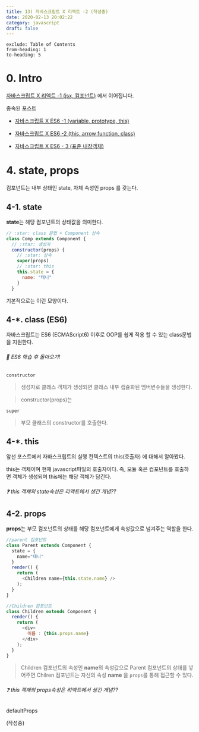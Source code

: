 ```yaml
---
title: 13) 자바스크립트 X 리액트 -2 (작성중)
date: 2020-02-13 20:02:22
category: javascript
draft: false
---
```


```toc
exclude: Table of Contents
from-heading: 1
to-heading: 5
```

# 0. Intro

[자바스크립트 X 리액트 -1 (jsx, 컴포넌트)](https://taeny.dev/javascript/9%EC%9E%90%EB%B0%94%EC%8A%A4%ED%81%AC%EB%A6%BD%ED%8A%B8x%EB%A6%AC%EC%95%A1%ED%8A%B8/) 에서 이어집니다.

종속된 포스트

- [자바스크립트 X ES6 -1 (variable, prototype, this)](https://taeny.dev/javascript/10%EC%9E%90%EB%B0%94%EC%8A%A4%ED%81%AC%EB%A6%BD%ED%8A%B8xes6/)

- [자바스크립트 X ES6 -2 (this, arrow function, class)](https://taeny.dev/javascript/11%EC%9E%90%EB%B0%94%EC%8A%A4%ED%81%AC%EB%A6%BD%ED%8A%B8xes62/)

- [자바스크립트 X ES6 - 3 (표준 내장객체)](https://taeny.dev/javascript/12%EC%9E%90%EB%B0%94%EC%8A%A4%ED%81%AC%EB%A6%BD%ED%8A%B8xes3/)

# 4. state, props

컴포넌트는 내부 상태인 state, 자체 속성인 props 를 갖는다.

## 4-1. state

**state**는 해당 컴포넌트의 상태값을 의미한다.

```javascript
// :star: class 문법 + Component 상속
class Comp extends Component {
  // :star: 생성자
  constructor(props) {
    // :star: 상속
    super(props)
    // :star: this
    this.state = {
      name: "태니"
    }
  }
```

기본적으로는 이런 모양이다.

## 4-\*. class (ES6)

자바스크립트는 ES6 (ECMAScript6) 이후로 OOP를 쉽게 적용 할 수 있는 class문법을 지원한다.

###### :hatched_chick: ES6 학습 후 돌아오기!

`constructor`

> 생성자로 클래스 객체가 생성되면 클래스 내부 캡슐화된 멤버변수들을 생성한다.

> constructor(props)는

`super`

> 부모 클래스의 constructor를 호출한다.

## 4-\*. this

앞선 포스트에서 자바스크립트의 실행 컨텍스트의 this(호출자) 에 대해서 알아봤다.

this는 객체이며 현재 javascript파일의 호출자이다. 즉, 모듈 혹은 컴포넌트를 호출하면 객체가 생성되며 this에는 해당 객체가 담긴다.

###### :question: this 객체의 state속성은 리액트에서 생긴 개념??

## 4-2. props

**props**는 부모 컴포넌트의 상태를 해당 컴포넌트에게 속성값으로 넘겨주는 역할을 한다.

```javascript
//parent 컴포넌트
class Parent extends Component {
  state = {
    name="태니"
  }
  render() {
    return (
      <Children name={this.state.name} />
    );
  }
}

//Children 컴포넌트
class Children extends Component {
  render() {
    return (
      <div>
        이름 : {this.props.name}
      </div>
    );
  }
}
```

> Children 컴포넌트의 속성인 **name**의 속성값으로 Parent 컴포넌트의 상태를 넣어주면 Chilren 컴포넌트는 자신의 속성 **name** 을 `props`를 통해 접근할 수 있다.

###### :question: this 객체의 props속성은 리액트에서 생긴 개념??

defaultProps

(작성중)
